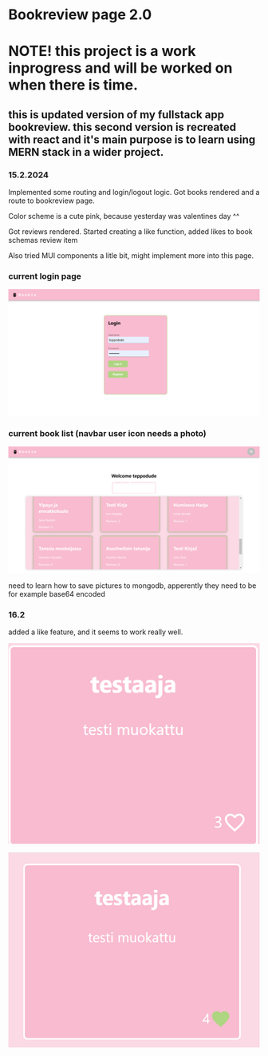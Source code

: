 # Bookreview page 2.0

# NOTE! this project is a work inprogress and will be worked on when there is time.

## this is updated version of my fullstack app bookreview. this second version is recreated with react and it's main purpose is to learn using MERN stack in a wider project.

### 15.2.2024

Implemented some routing and login/logout logic. Got books rendered and a route to bookreview page.

Color scheme is a cute pink, because yesterday was valentines day ^^

Got reviews rendered. Started creating a like function, added likes to book schemas review item

Also tried MUI components a litle bit, might implement more into this page.

### current login page

![loginpage](image.png)

### current book list (navbar user icon needs a photo)

![booklist](image-1.png)

need to learn how to save pictures to mongodb, apperently they need to be for example base64 encoded

### 16.2

added a like feature, and it seems to work really well.

![alt text](image-2.png)

![alt text](image-3.png)
